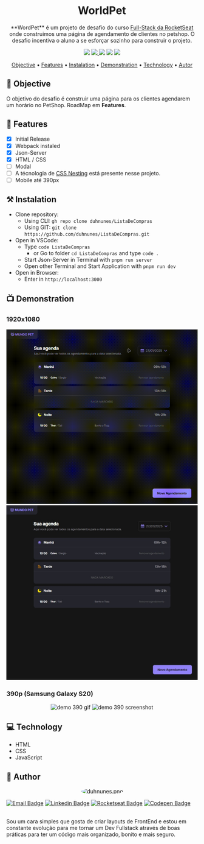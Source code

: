 <h1 align="center">WorldPet</h1>

<p align="center">
  **WordPet** é um projeto de desafio do curso <a href="https://app.rocketseat.com.br/journey/full-stack/overview" target="_blank" rel="noopener noreferrer">Full-Stack da RocketSeat</a> onde construimos uma página de agendamento de clientes no petshop. O desafio incentiva o aluno a se esforçar sozinho para construir o projeto.
</p>

<p align="center">
  <img src="https://img.shields.io/badge/build-WIP-yellow?style=flat" />
  <a href="https://choosealicense.com/licenses/mit/" target="_blank" rel="noopener noreferrer">
    <img src="https://img.shields.io/badge/license-MIT-green?style=flat" />
  </a>
  <img src="https://img.shields.io/badge/HTML-orange?style=flat" />
  <img src="https://img.shields.io/badge/CSS-blue?style=flat" />
  <img src="https://img.shields.io/badge/JavaScript-F7DF1E?style=flat" />
</p>

<p align="center">
 <a href="#objective">Objective</a> •
 <a href="#features">Features</a> • 
 <a href="#instalation">Instalation</a> • 
 <a href="#demonstration">Demonstration</a> • 
 <a href="#technology">Technology</a> • 
 <a href="#autor">Autor</a>
</p>

## 🎯 Objective

O objetivo do desafio é construir uma página para os clientes agendarem um horário no PetShop. RoadMap em **Features**.

## 🔧 Features

- [x] Initial Release
- [x] Webpack instaled
- [x] Json-Server
- [x] HTML / CSS
- [ ] Modal
- [ ] A técnologia de <a href="https://developer.mozilla.org/en-US/docs/Web/CSS/CSS_nesting/Using_CSS_nesting" target="_blank" rel="noopener noreferrer" alt="Link para a documentação sobre CSS Nesting">CSS Nesting</a> está presente nesse projeto.
- [ ] Mobile até 390px

## ⚒️ Instalation

- Clone repository:
  - Using CLI: `gh repo clone duhnunes/ListaDeCompras`
  - Using GIT: `git clone https://github.com/duhnunes/ListaDeCompras.git`
- Open in VSCode:
  - Type `code ListaDeCompras`
    - or Go to folder `cd ListaDeCompras` and type `code .`
  - Start Json-Server in Terminal with `pnpm run server`
  - Open other Terminal and Start Application with `pnpm run dev`
- Open in Browser:
  - Enter in `http://localhost:3000`

## 📺 Demonstration

### 1920x1080

<p align="center">
  <img src="./.github/imgs/demo.gif" alt="demo gif" />
  <img src="./.github/imgs/demo.jpeg" alt="demo screenshot" />
</p>

### 390p (Samsung Galaxy S20)

<p align="center">
  <img src="./.github/imgs/demo390.gif" alt="demo 390 gif" />
  <img src="./.github/imgs/demo390.jpeg" alt="demo 390 screenshot" />
</p>

## 💻 Technology

- HTML
- CSS
- JavaScript

## 🧔 Author

<p align="center">
  <img style="border-radius: 50%;" src="https://github.com/duhnunes.png" width="100px" alt="duhnunes.png" />
</p>

<p align="center">

[![Email Badge](https://img.shields.io/badge/-duhnunes.dev@gmail.com-D14836?style=flat-square&labelColor=D14836&logo=gmail&logoColor=white&link=mailto:duhnunes.dev@gmail.com)](mailto:duhnunes.dev@gmail.com)
[![Linkedin Badge](https://img.shields.io/badge/-duhnunes-0077B5?style=flat-square&labelColor=0077B5&logo=linkedin&logoColor=white&link=https://linkedin.com/in/duhnunes/)](https://linkedin.com/in/duhnunes/)
[![Rocketseat Badge](https://img.shields.io/badge/-duhnunes-9956f6?style=flat-square&labelColor=9956f6&logo=rocket&logoColor=white&link=https://app.rocketseat.com.br/me/duhnunes)](https://app.rocketseat.com.br/me/duhnunes)
[![Codepen Badge](https://img.shields.io/badge/-duhnunes-262626?style=flat-square&labelColor=262626&logo=codepen&logoColor=white&link=https://codepen.io/DuH-Nunes)](https://codepen.io/DuH-Nunes)

</p>

<br />
Sou um cara simples que gosta de criar layouts de FrontEnd e estou em constante evolução para me tornar um Dev Fullstack através de boas práticas para ter um código mais organizado, bonito e mais seguro.
